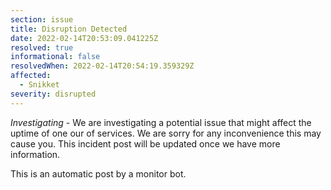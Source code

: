 ```yaml
---
section: issue
title: Disruption Detected
date: 2022-02-14T20:53:09.041225Z
resolved: true
informational: false
resolvedWhen: 2022-02-14T20:54:19.359329Z
affected:
  - Snikket
severity: disrupted
---
```

*Investigating* - We are investigating a potential issue that might affect the uptime of one our of services. We are sorry for any inconvenience this may cause you. This incident post will be updated once we have more information.

This is an automatic post by a monitor bot.
        